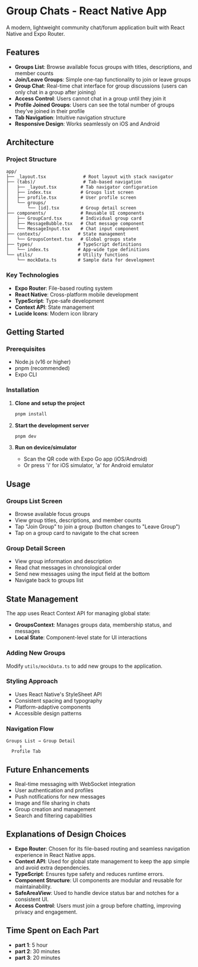 # Group Chats - React Native App

A modern, lightweight community chat/forum application built with React Native and Expo Router.

## Features

- **Groups List**: Browse available focus groups with titles, descriptions, and member counts
- **Join/Leave Groups**: Simple one-tap functionality to join or leave groups
- **Group Chat**: Real-time chat interface for group discussions (users can only chat in a group after joining)
- **Access Control**: Users cannot chat in a group until they join it
- **Profile Joined Groups**: Users can see the total number of groups they've joined in their profile
- **Tab Navigation**: Intuitive navigation structure
- **Responsive Design**: Works seamlessly on iOS and Android

## Architecture

### Project Structure

```
app/
├── _layout.tsx              # Root layout with stack navigator
├── (tabs)/                  # Tab-based navigation
│   ├── _layout.tsx         # Tab navigator configuration
│   ├── index.tsx           # Groups list screen
│   ├── profile.tsx         # User profile screen
│   └── groups/
│       └── [id].tsx        # Group detail screen
├── components/             # Reusable UI components
│   ├── GroupCard.tsx       # Individual group card
│   ├── MessageBubble.tsx   # Chat message component
│   └── MessageInput.tsx    # Chat input component
├── contexts/              # State management
│   └── GroupsContext.tsx   # Global groups state
├── types/                 # TypeScript definitions
│   └── index.ts           # App-wide type definitions
└── utils/                 # Utility functions
    └── mockData.ts        # Sample data for development
```

### Key Technologies

- **Expo Router**: File-based routing system
- **React Native**: Cross-platform mobile development
- **TypeScript**: Type-safe development
- **Context API**: State management
- **Lucide Icons**: Modern icon library

## Getting Started

### Prerequisites

- Node.js (v16 or higher)
- pnpm (recommended)
- Expo CLI

### Installation

1. **Clone and setup the project**
   ```bash
   pnpm install
   ```

2. **Start the development server**
   ```bash
   pnpm dev
   ```

3. **Run on device/simulator**
   - Scan the QR code with Expo Go app (iOS/Android)
   - Or press 'i' for iOS simulator, 'a' for Android emulator

## Usage

### Groups List Screen
- Browse available focus groups
- View group titles, descriptions, and member counts
- Tap "Join Group" to join a group (button changes to "Leave Group")
- Tap on a group card to navigate to the chat screen

### Group Detail Screen
- View group information and description
- Read chat messages in chronological order
- Send new messages using the input field at the bottom
- Navigate back to groups list

## State Management

The app uses React Context API for managing global state:

- **GroupsContext**: Manages groups data, membership status, and messages
- **Local State**: Component-level state for UI interactions


### Adding New Groups
Modify `utils/mockData.ts` to add new groups to the application.

### Styling Approach
- Uses React Native's StyleSheet API
- Consistent spacing and typography
- Platform-adaptive components
- Accessible design patterns

### Navigation Flow
```
Groups List → Group Detail
     ↕
  Profile Tab
```

## Future Enhancements

- Real-time messaging with WebSocket integration
- User authentication and profiles
- Push notifications for new messages
- Image and file sharing in chats
- Group creation and management
- Search and filtering capabilities

## Explanations of Design Choices

- **Expo Router**: Chosen for its file-based routing and seamless navigation experience in React Native apps.
- **Context API**: Used for global state management to keep the app simple and avoid extra dependencies.
- **TypeScript**: Ensures type safety and reduces runtime errors.
- **Component Structure**: UI components are modular and reusable for maintainability.
- **SafeAreaView**: Used to handle device status bar and notches for a consistent UI.
- **Access Control**: Users must join a group before chatting, improving privacy and engagement.

## Time Spent on Each Part

- **part 1**: 5 hour
- **part 2**: 30 minutes
- **part 3**: 20 minutes
